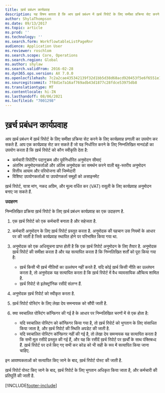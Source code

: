 ```yaml
---
title: ख़र्च प्रबंधन कार्यप्रवाह
description: यह विषय बताता है कि आप ख़र्च प्रबंधन में ख़र्च रिपोर्ट के लिए समीक्षा प्रक्रिया सेट करने के लिए Microsoft Dynamics 365 Finance में कार्यप्रवाह प्रणाली का उपयोग कैसे कर सकते हैं.
author: ShylaThompson
ms.date: 09/13/2017
ms.topic: article
ms.prod: ''
ms.technology: ''
ms.search.form: WorkflowtableListPageRnr
audience: Application User
ms.reviewer: roschlom
ms.search.scope: Core, Operations
ms.search.region: Global
ms.author: shylaw
ms.search.validFrom: 2016-02-28
ms.dyn365.ops.version: AX 7.0.0
ms.openlocfilehash: 7c2a2cae435342139f32d1bb5d38d68acd920453f5e6f6551e1f6d57967d8053
ms.sourcegitcommit: 7f8d1e7a16af769adb43d1877c28fdce53975db8
ms.translationtype: MT
ms.contentlocale: hi-IN
ms.lasthandoff: 08/06/2021
ms.locfileid: "7001298"
---
```

# <a name="expense-management-workflow"></a>ख़र्च प्रबंधन कार्यप्रवाह

आप ख़र्च प्रबंधन में ख़र्च रिपोर्ट के लिए समीक्षा प्रक्रिया सेट करने के लिए कार्यप्रवाह प्रणाली का उपयोग कर सकते हैं. आप एक कार्यप्रवाह सेट कर सकते हैं जो यह निर्धारित करने के लिए निम्नलिखित मानदंडों का उपयोग करता है कि ख़र्च रिपोर्ट को कौन स्वीकृति देता है:

- कर्मचारी रिपोर्टिंग पदानुक्रम और पूर्वनिर्धारित अनुमोदन सीमाएं
- अंतरिम अनुमोदनकर्ताओं और अंतिम अनुमोदक का समर्थन करने वाली बहु-स्तरीय अनुमोदन
- वित्तीय आयाम और परियोजना की जिम्मेदारी
- विशिष्ट उपयोगकर्ताओं या उपयोगकर्ता समूहों को असाइनमेंट

ख़र्च रिपोर्ट, यात्रा मांग, नकद अग्रिम, और मूल्य वर्धित कर (VAT) वसूली के लिए कार्यप्रवाह अनुमोदन बनाए जा सकते हैं.

**उदाहरण**

निम्नलिखित प्रक्रिया ख़र्च रिपोर्ट के लिए ख़र्च प्रबंधन कार्यप्रवाह का एक उदाहरण है.

1. एक ख़र्च रिपोर्ट को एक कर्मचारी बनाता है और सहेजता है.
2. कर्मचारी अनुमोदन के लिए ख़र्च रिपोर्ट प्रस्तुत करता है. अनुमोदक की पहचान उस नियमों के आधार पर की जाती है जिसे कार्यप्रवाह स्थापित होने पर परिभाषित किया गया था.
3. अनुमोदक को एक अधिसूचना प्राप्त होती है कि एक ख़र्च रिपोर्ट अनुमोदन के लिए तैयार है. अनुमोदक ख़र्च रिपोर्ट की समीक्षा करता है और यह सत्यापित करता है कि निम्नलिखित शर्तों को पूरा किया गया है:

    - ख़र्च किसी भी ख़र्च नीतियों का उल्लंघन नहीं करते हैं. यदि कोई ख़र्च किसी नीति का उल्लंघन करता है, तो अनुमोदक यह सत्यापित करता है कि ख़र्च रिपोर्ट में वैध व्यावसायिक औचित्य शामिल है.
    - ख़र्च रिपोर्ट से इलेक्ट्रॉनिक रसीदें संलग्न हैं.

4. अनुमोदक ख़र्च रिपोर्ट को स्वीकृत करता है.
5. ख़र्च रिपोर्ट पोस्टिंग के लिए लेखा देय समन्वयक को सौंपी जाती है.
6. क्या स्वचालित पोस्टिंग कॉन्फ़िगर की गई है के आधार पर निम्नलिखित चरणों में से एक होता है:

    - यदि स्वचालित पोस्टिंग को कॉन्फ़िगर किया गया है, तो ख़र्च रिपोर्ट को भुगतान के लिए संसाधित किया जाता है, और ख़र्च रिपोर्ट की स्थिति अपडेट की जाती है.
    - यदि स्वचालित पोस्टिंग कॉन्फ़िगर नहीं की गई है, तो लेखा देय समन्वयक यह सत्यापित करता है कि सभी मूल रसीदें प्रस्तुत की गई हैं, और यह कि रसीदें ख़र्च रिपोर्ट पर ख़र्चों के साथ पंक्तिबध्द हैं. ख़र्च रिपोर्ट पर दर्ज किए गए सभी कर कोड को भी सही के रूप में सत्यापित किया जाना चाहिए.

इन आवश्यकताओं को सत्यापित किए जाने के बाद, ख़र्च रिपोर्ट पोस्ट की जाती है.

ख़र्च रिपोर्ट पोस्ट किए जाने के बाद, ख़र्च रिपोर्ट के लिए भुगतान अधिकृत किया जाता है, और कर्मचारी की प्रतिपूर्ति की जाती है.


[!INCLUDE[footer-include](../includes/footer-banner.md)]